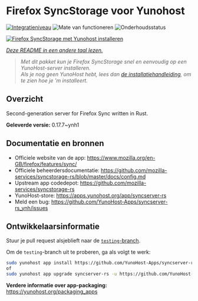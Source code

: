<!--
NB: Deze README is automatisch gegenereerd door <https://github.com/YunoHost/apps/tree/master/tools/readme_generator>
Hij mag NIET handmatig aangepast worden.
-->

# Firefox SyncStorage voor Yunohost

[![Integratieniveau](https://dash.yunohost.org/integration/syncserver-rs.svg)](https://ci-apps.yunohost.org/ci/apps/syncserver-rs/) ![Mate van functioneren](https://ci-apps.yunohost.org/ci/badges/syncserver-rs.status.svg) ![Onderhoudsstatus](https://ci-apps.yunohost.org/ci/badges/syncserver-rs.maintain.svg)

[![Firefox SyncStorage met Yunohost installeren](https://install-app.yunohost.org/install-with-yunohost.svg)](https://install-app.yunohost.org/?app=syncserver-rs)

*[Deze README in een andere taal lezen.](./ALL_README.md)*

> *Met dit pakket kun je Firefox SyncStorage snel en eenvoudig op een YunoHost-server installeren.*  
> *Als je nog geen YunoHost hebt, lees dan [de installatiehandleiding](https://yunohost.org/install), om te zien hoe je 'm installeert.*

## Overzicht

Second-generation server for Firefox Sync written in Rust.


**Geleverde versie:** 0.17.7~ynh1
## Documentatie en bronnen

- Officiele website van de app: <https://www.mozilla.org/en-GB/firefox/features/sync/>
- Officiele beheerdersdocumentatie: <https://github.com/mozilla-services/syncstorage-rs/blob/master/docs/config.md>
- Upstream app codedepot: <https://github.com/mozilla-services/syncstorage-rs>
- YunoHost-store: <https://apps.yunohost.org/app/syncserver-rs>
- Meld een bug: <https://github.com/YunoHost-Apps/syncserver-rs_ynh/issues>

## Ontwikkelaarsinformatie

Stuur je pull request alsjeblieft naar de [`testing`-branch](https://github.com/YunoHost-Apps/syncserver-rs_ynh/tree/testing).

Om de `testing`-branch uit te proberen, ga als volgt te werk:

```bash
sudo yunohost app install https://github.com/YunoHost-Apps/syncserver-rs_ynh/tree/testing --debug
of
sudo yunohost app upgrade syncserver-rs -u https://github.com/YunoHost-Apps/syncserver-rs_ynh/tree/testing --debug
```

**Verdere informatie over app-packaging:** <https://yunohost.org/packaging_apps>
